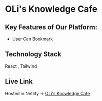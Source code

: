
# OLi's Knowledge Cafe

## Key Features of Our Platform:

-  User Can Bookmark

## Technology Stack

React , Tailwind
## Live Link

Hosted in Netlify -> [OLi's Knowledge Cafe](https://sprightly-pie-078677.netlify.app)

